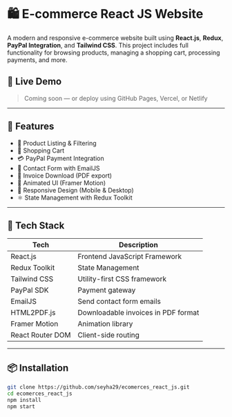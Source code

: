 # 🛍️ E-commerce React JS Website

A modern and responsive e-commerce website built using **React.js**, **Redux**, **PayPal Integration**, and **Tailwind CSS**. This project includes full functionality for browsing products, managing a shopping cart, processing payments, and more.

## 🔗 Live Demo
> Coming soon — or deploy using GitHub Pages, Vercel, or Netlify

---

## 🚀 Features

- 🛒 Product Listing & Filtering
- 🧾 Shopping Cart
- 💳 PayPal Payment Integration
- 📧 Contact Form with EmailJS
- 📄 Invoice Download (PDF export)
- 🎨 Animated UI (Framer Motion)
- 📱 Responsive Design (Mobile & Desktop)
- ⚛️ State Management with Redux Toolkit

---

## 🧰 Tech Stack

| Tech             | Description                         |
|------------------|-------------------------------------|
| React.js         | Frontend JavaScript Framework       |
| Redux Toolkit    | State Management                    |
| Tailwind CSS     | Utility-first CSS framework         |
| PayPal SDK       | Payment gateway                     |
| EmailJS          | Send contact form emails            |
| HTML2PDF.js      | Downloadable invoices in PDF format |
| Framer Motion    | Animation library                   |
| React Router DOM | Client-side routing                 |

---

## 📦 Installation

```bash
git clone https://github.com/seyha29/ecomerces_react_js.git
cd ecomerces_react_js
npm install
npm start
